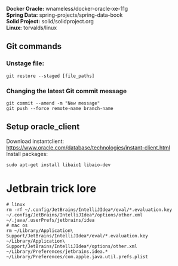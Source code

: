 **Docker Oracle:** wnameless/docker-oracle-xe-11g  
**Spring Data:** spring-projects/spring-data-book  
**Solid Project:** solid/solidproject.org  
**Linux:** torvalds/linux  
## Git commands
### Unstage file: 
```
git restore --staged [file_paths]
```
### Changing the latest Git commit message
```
git commit --amend -m "New message"
git push --force remote-name branch-name
```
## Setup oracle_client
Download instantclient: \
  https://www.oracle.com/database/technologies/instant-client.html \
Install packages:
```
sudo apt-get install libaio1 libaio-dev
```
# Jetbrain trick lore
```
# linux
rm -rf ~/.config/JetBrains/IntelliJIdea*/eval/*.evaluation.key ~/.config/JetBrains/IntelliJIdea*/options/other.xml ~/.java/.userPrefs/jetbrains/idea
# mac os
rm ~/Library/Application\ Support/JetBrains/IntelliJIdea*/eval/*.evaluation.key ~/Library/Application\ Support/JetBrains/IntelliJIdea*/options/other.xml ~/Library/Preferences/jetbrains.idea.* ~/Library/Preferences/com.apple.java.util.prefs.plist
```
